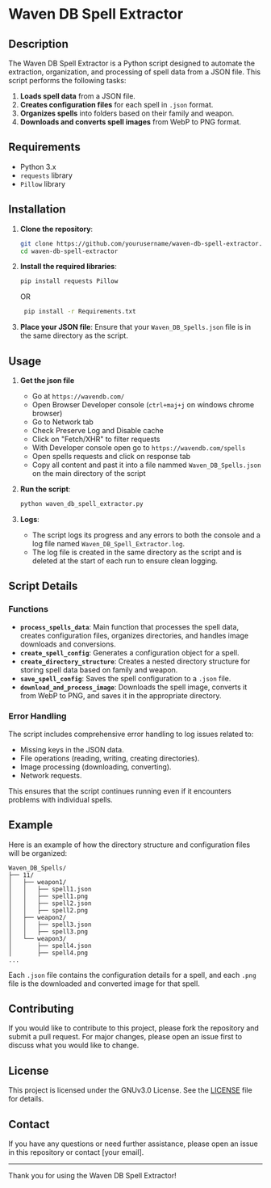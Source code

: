 # Waven DB Spell Extractor

## Description

The Waven DB Spell Extractor is a Python script designed to automate the extraction, organization, and processing of spell data from a JSON file. This script performs the following tasks:

1. **Loads spell data** from a JSON file.
2. **Creates configuration files** for each spell in `.json` format.
3. **Organizes spells** into folders based on their family and weapon.
4. **Downloads and converts spell images** from WebP to PNG format.

## Requirements

- Python 3.x
- `requests` library
- `Pillow` library

## Installation

1. **Clone the repository**:
    ```sh
    git clone https://github.com/yourusername/waven-db-spell-extractor.git
    cd waven-db-spell-extractor
    ```

2. **Install the required libraries**:
    ```sh
    pip install requests Pillow
    ```
    OR
   ```sh
    pip install -r Requirements.txt
    ```

4. **Place your JSON file**:
    Ensure that your `Waven_DB_Spells.json` file is in the same directory as the script.

## Usage
1. **Get the json file**
    - Go at `https://wavendb.com/`
    - Open Browser Developer console (`ctrl+maj+j` on windows chrome browser)
    - Go to Network tab
    - Check Preserve Log and Disable cache
    - Click on "Fetch/XHR" to filter requests
    - With Developer console open go to `https://wavendb.com/spells`
    - Open spells requests and click on response tab
    - Copy all content and past it into a file nammed `Waven_DB_Spells.json` on the main directory of the script

2. **Run the script**:
    ```sh
    python waven_db_spell_extractor.py
    ```

3. **Logs**:
    - The script logs its progress and any errors to both the console and a log file named `Waven_DB_Spell_Extractor.log`.
    - The log file is created in the same directory as the script and is deleted at the start of each run to ensure clean logging.

## Script Details

### Functions

- **`process_spells_data`**: Main function that processes the spell data, creates configuration files, organizes directories, and handles image downloads and conversions.
- **`create_spell_config`**: Generates a configuration object for a spell.
- **`create_directory_structure`**: Creates a nested directory structure for storing spell data based on family and weapon.
- **`save_spell_config`**: Saves the spell configuration to a `.json` file.
- **`download_and_process_image`**: Downloads the spell image, converts it from WebP to PNG, and saves it in the appropriate directory.

### Error Handling

The script includes comprehensive error handling to log issues related to:
- Missing keys in the JSON data.
- File operations (reading, writing, creating directories).
- Image processing (downloading, converting).
- Network requests.

This ensures that the script continues running even if it encounters problems with individual spells.

## Example

Here is an example of how the directory structure and configuration files will be organized:

```
Waven_DB_Spells/
├── 11/
│   ├── weapon1/
│   │   ├── spell1.json
│   │   ├── spell1.png
│   │   ├── spell2.json
│   │   ├── spell2.png
│   ├── weapon2/
│   │   ├── spell3.json
│   │   ├── spell3.png
│   └── weapon3/
│       ├── spell4.json
│       ├── spell4.png
...
```

Each `.json` file contains the configuration details for a spell, and each `.png` file is the downloaded and converted image for that spell.

## Contributing

If you would like to contribute to this project, please fork the repository and submit a pull request. For major changes, please open an issue first to discuss what you would like to change.

## License

This project is licensed under the GNUv3.0 License. See the [LICENSE](LICENSE) file for details.

## Contact

If you have any questions or need further assistance, please open an issue in this repository or contact [your email].

---

Thank you for using the Waven DB Spell Extractor!
